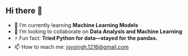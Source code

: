 ## Hi there 👋

- 🌱 I’m currently learning **Machine Learning Models**
- 👯 I’m looking to collaborate on **Data Analysis and Machine Learning**
- ⚡ Fun fact: **Tried Python for data—stayed for the pandas.**
- 📫 How to reach me: joysingh.1216@gmail.com
